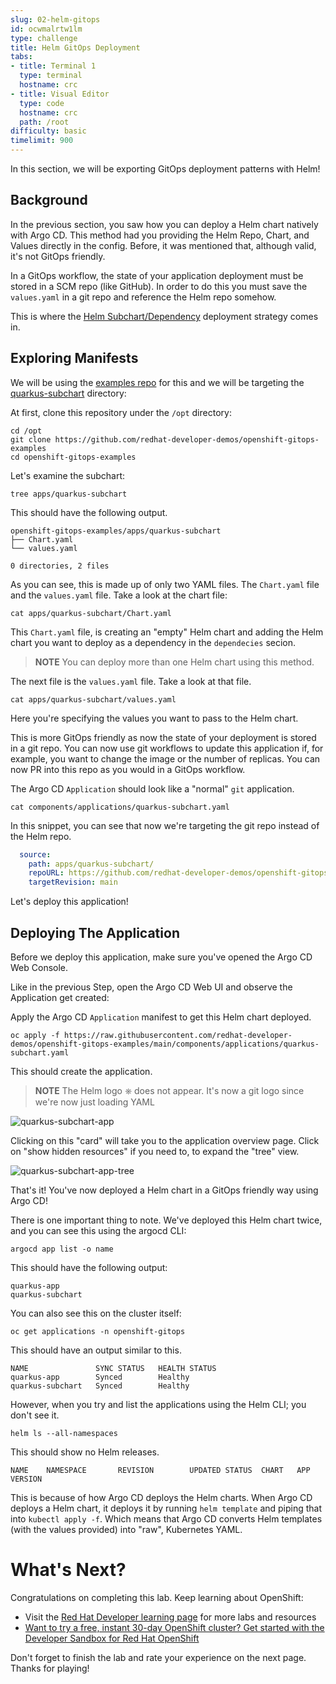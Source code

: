 ```yaml
---
slug: 02-helm-gitops
id: ocwmalrtw1lm
type: challenge
title: Helm GitOps Deployment
tabs:
- title: Terminal 1
  type: terminal
  hostname: crc
- title: Visual Editor
  type: code
  hostname: crc
  path: /root
difficulty: basic
timelimit: 900
---
```

In this section, we will be exporting GitOps deployment patterns with
Helm!

## Background

In the previous section, you saw how you can deploy a Helm chart
natively with Argo CD. This method had you providing the Helm Repo,
Chart, and Values directly in the config. Before, it was mentioned that, although
valid, it's not GitOps friendly.

In a GitOps workflow, the state of your application deployment must be
stored in a SCM repo (like GitHub). In order to do this you must save the
`values.yaml` in a git repo and reference the Helm repo somehow.

This is where the [Helm Subchart/Dependency](https://github.com/argoproj/argocd-example-apps/blob/master/helm-dependency/README.md)
deployment strategy comes in.

## Exploring Manifests

We will be using the [examples repo](https://github.com/redhat-developer-demos/openshift-gitops-examples) for this and we will be targeting the [quarkus-subchart](https://github.com/redhat-developer-demos/openshift-gitops-examples/tree/main/apps/quarkus-subchart) directory:

At first, clone this repository under the `/opt` directory:

```
cd /opt
git clone https://github.com/redhat-developer-demos/openshift-gitops-examples
cd openshift-gitops-examples
```

Let's examine the subchart:

```
tree apps/quarkus-subchart
```

This should have the following output.

```shell
openshift-gitops-examples/apps/quarkus-subchart
├── Chart.yaml
└── values.yaml

0 directories, 2 files
```

As you can see, this is made up of only two YAML files. The `Chart.yaml` file and the `values.yaml` file. Take a look at the chart file:

```
cat apps/quarkus-subchart/Chart.yaml
```

This `Chart.yaml` file, is creating an "empty" Helm chart and adding the Helm chart you want to deploy as a dependency in the `dependecies` secion.

> **NOTE** You can deploy more than one Helm chart using this method.

The next file is the `values.yaml` file. Take a look at that file.

```
cat apps/quarkus-subchart/values.yaml
```

Here you're specifying the values you want to pass to the Helm chart.

This is more GitOps friendly as now the state of your deployment is
stored in a git repo. You can now use git workflows to update this
application if, for example, you want to change the image or the number of
replicas. You can now PR into this repo as you would in a GitOps workflow.

The Argo CD `Application` should look like a "normal" `git` application.

```
cat components/applications/quarkus-subchart.yaml
```

In this snippet, you can see that now we're targeting the git repo instead of the Helm repo.

```yaml
  source:
    path: apps/quarkus-subchart/
    repoURL: https://github.com/redhat-developer-demos/openshift-gitops-examples
    targetRevision: main
```

Let's deploy this application!

## Deploying The Application

Before we deploy this application, make sure you've opened the Argo CD
Web Console.

Like in the previous Step, open the Argo CD Web UI and observe the Application get created:

Apply the Argo CD `Application` manifest to get this Helm chart deployed.

```
oc apply -f https://raw.githubusercontent.com/redhat-developer-demos/openshift-gitops-examples/main/components/applications/quarkus-subchart.yaml
```

This should create the application.

> **NOTE** The Helm logo ⎈ does not appear. It's now a git logo since we're now just loading YAML

![quarkus-subchart-app](https://raw.githubusercontent.com/openshift-instruqt/instruqt/master/assets/gitops/quarkus-subchart-app.png)

Clicking on this "card" will take you to the application overview
page. Click on "show hidden resources" if you need to, to expand the
"tree" view.

![quarkus-subchart-app-tree](https://raw.githubusercontent.com/openshift-instruqt/instruqt/master/assets/gitops/quarkus-subchart-app-tree.png)

That's it! You've now deployed a Helm chart in a GitOps friendly way
using Argo CD!

There is one important thing to note. We've deployed this Helm chart
twice, and you can see this using the argocd CLI:

```
argocd app list -o name
```

This should have the following output:

```shell
quarkus-app
quarkus-subchart
```

You can also see this on the cluster itself:

```
oc get applications -n openshift-gitops
```

This should have an output similar to this.

```shell
NAME               SYNC STATUS   HEALTH STATUS
quarkus-app        Synced        Healthy
quarkus-subchart   Synced        Healthy
```

However, when you try and list the applications using the Helm CLI; you don't see it.

```
helm ls --all-namespaces
```

This should show no Helm releases.

```shell
NAME    NAMESPACE       REVISION        UPDATED STATUS  CHART   APP VERSION

```

This is because of how Argo CD deploys the Helm charts. When Argo CD
deploys a Helm chart, it deploys it by running `helm template` and
piping that into `kubectl apply -f`. Which means that Argo CD converts
Helm templates (with the values provided) into "raw", Kubernetes YAML.

# What's Next?

Congratulations on completing this lab. Keep learning about OpenShift:

* Visit the [Red Hat Developer learning page](https://developers.redhat.com/learn) for more labs and resources
* [Want to try a free, instant 30-day OpenShift cluster? Get started with the Developer Sandbox for Red Hat OpenShift](https://developers.redhat.com/developer-sandbox)

Don't forget to finish the lab and rate your experience on the next page. Thanks for playing!
